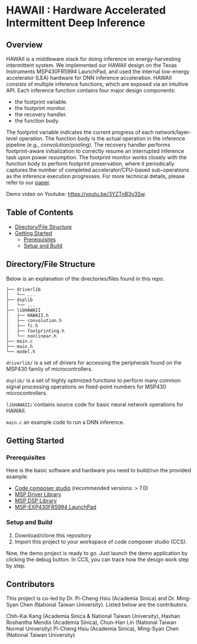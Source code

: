 # HAWAII : Hardware Accelerated Intermittent Deep Inference

<!-- ABOUT THE PROJECT -->
## Overview

HAWAII is a middleware stack for doing inference on energy-harvesting intermittent system. We implemented our HAWAII design on the Texas Instruments MSP430FR5994 LaunchPad, and used the internal low-energy accelerator (LEA) hardware for DNN inference acceleration. HAWAII consists of multiple inference functions, which are exposed via an intuitive API. Each inference function contains four major design components: 
* the footprint variable.
* the footprint monitor.
* the recovery handler.
* the function body. 

The footprint variable indicates the current progress of each network/layer-level operation. The function body is the actual operation in the inference pipeline (e.g., convolution/pooling). The recovery handler performs footprint-aware initialization to correctly resume an interrupted inference task upon power resumption. The footprint monitor works closely with the function body to perform footprint preservation, where it periodically captures the number of completed accelerator/CPU-based sub-operations as the inference execution progresses. For more technical details, please refer to our [paper](https://www.citi.sinica.edu.tw/papers/pchsiu/7315-F.pdf).

Demo video on Youtube: https://youtu.be/3YZTnB3v3Sw.

<!-- TABLE OF CONTENTS -->
## Table of Contents
* [Directory/File Structure](#directory/file-structure)
* [Getting Started](#getting-started)
  * [Prerequisites](#prerequisites)
  * [Setup and Build](#setup-and-build)

  
<!--* [Contributing](#contributing)-->

## Directory/File Structure
Below is an explanation of the directories/files found in this repo. 
```
├── driverlib
│   └── ...
├── dsplib
│   └── ...
├── libHAWAII
│   ├── HAWAII.h
│   ├── convolution.h
│   ├── fc.h
│   ├── footprinting.h
│   └── nonlinear.h
├── main.c
├── main.h
└── model.h
```
`driverlib/` is a set of drivers for accessing the peripherals found on the MSP430 family of microcontrollers. 

`dsplib/` is a set of highly optimized functions to perform many common signal processing operations on fixed-point numbers for MSP430 microcontrollers. 

`libHAWAII/` contains source code for basic neural network operations for HAWAII. 

`main.c` an example code to run a DNN inference.


<!-- GETTING STARTED -->
## Getting Started

### Prerequisites

Here is the basic software and hardware you need to build/run the provided example. 

* [Code composer studio](http://www.ti.com/tool/CCSTUDIO "link") (recommended versions: > 7.0)
* [MSP Driver Library](http://www.ti.com/tool/MSPDRIVERLIB "link")
* [MSP DSP Library](http://www.ti.com/tool/MSP-DSPLIB "link")
* [MSP-EXP430FR5994 LaunchPad](http://www.ti.com/tool/MSP-EXP430FR5994 "link")

### Setup and Build

1. Download/clone this repository
2. Import this project to your workspace of code composer studio (CCS). 

Now, the demo project is ready to go. Just launch the demo application by clicking the debug button. In CCS, you can trace how the design work step by step. 


## Contributors

This project is co-led by Dr. Pi-Cheng Hsiu (Academia Sinica) and Dr. Ming-Syan Chen (National Taiwan University). Listed below are the contributors.

Chih-Kai Kang (Academia Sinica & National Taiwan University),
Hashan Roshantha Mendis (Academia Sinica),
Chun-Han Lin (National Taiwan Normal University)
Pi-Cheng Hsiu (Academia Sinica),
Ming-Syan Chen (National Taiwan University)





